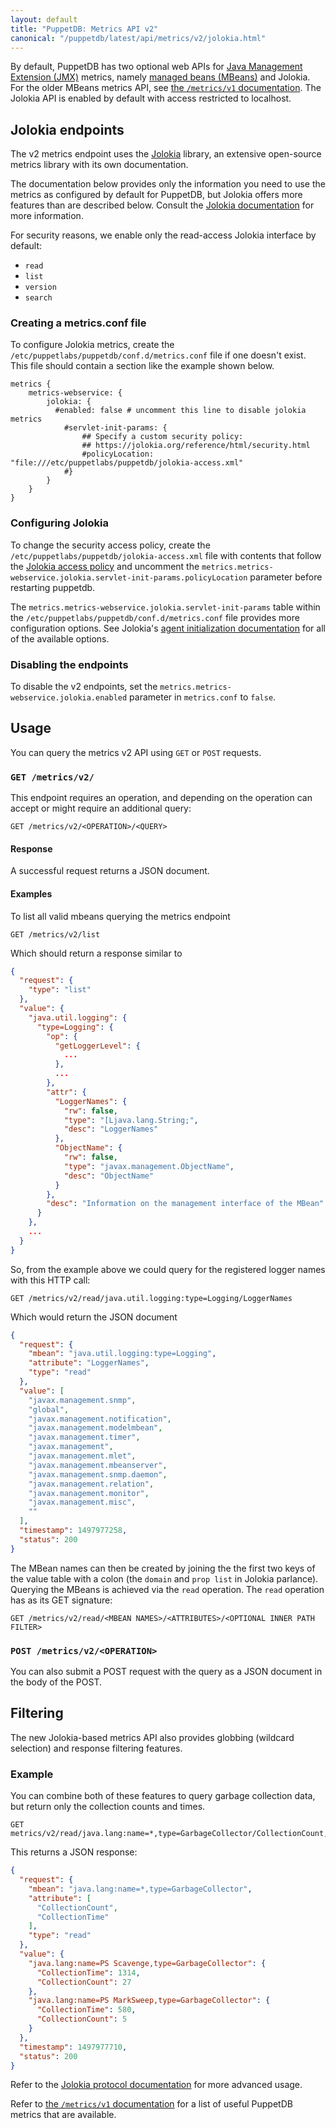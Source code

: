 ```yaml
---
layout: default
title: "PuppetDB: Metrics API v2"
canonical: "/puppetdb/latest/api/metrics/v2/jolokia.html"
---
```


By default, PuppetDB has two optional web APIs for
[Java Management Extension (JMX)](https://docs.oracle.com/javase/tutorial/jmx/index.html)
metrics, namely [managed beans (MBeans)](https://docs.oracle.com/javase/tutorial/jmx/mbeans/) and Jolokia.
For the older MBeans metrics API, see [the `/metrics/v1` documentation](../v1/mbeans.html).
The Jolokia API is enabled by default with access restricted to localhost.

## Jolokia endpoints

The v2 metrics endpoint uses the [Jolokia](https://jolokia.org) library, an
extensive open-source metrics library with its own documentation.

The documentation below provides only the information you need to use the metrics
as configured by default for PuppetDB, but Jolokia offers more features than
are described below. Consult the [Jolokia documentation](https://jolokia.org/documentation.html)
for more information.

For security reasons, we enable only the read-access Jolokia interface by default:

-   `read`
-   `list`
-   `version`
-   `search`

### Creating a metrics.conf file
To configure Jolokia metrics, create the `/etc/puppetlabs/puppetdb/conf.d/metrics.conf`
file if one doesn't exist. This file should contain a section like the example shown
below.
```
metrics {
    metrics-webservice: {
        jolokia: {
          #enabled: false # uncomment this line to disable jolokia metrics
            #servlet-init-params: {
                ## Specify a custom security policy:
                ## https://jolokia.org/reference/html/security.html
                #policyLocation: "file:///etc/puppetlabs/puppetdb/jolokia-access.xml"
            #}
        }
    }
}
```

### Configuring Jolokia

To change the security access policy, create the `/etc/puppetlabs/puppetdb/jolokia-access.xml`
file with contents that follow the [Jolokia access policy](https://jolokia.org/reference/html/security.html)
and uncomment the `metrics.metrics-webservice.jolokia.servlet-init-params.policyLocation`
parameter before restarting puppetdb.

The `metrics.metrics-webservice.jolokia.servlet-init-params` table
within the `/etc/puppetlabs/puppetdb/conf.d/metrics.conf` file provides more configuration options. See Jolokia's [agent initialization documentation](https://jolokia.org/reference/html/agents.html#agent-war-init-params) for all of the available options.

### Disabling the endpoints

To disable the v2 endpoints, set the `metrics.metrics-webservice.jolokia.enabled` parameter in `metrics.conf` to `false`.

## Usage

You can query the metrics v2 API using `GET` or `POST` requests.

### `GET /metrics/v2/`

This endpoint requires an operation, and depending on the operation can accept or might require an additional query:

```
GET /metrics/v2/<OPERATION>/<QUERY>
```

#### Response

A successful request returns a JSON document.

#### Examples

To list all valid mbeans querying the metrics endpoint

    GET /metrics/v2/list

Which should return a response similar to

``` json
{
  "request": {
    "type": "list"
  },
  "value": {
    "java.util.logging": {
      "type=Logging": {
        "op": {
          "getLoggerLevel": {
            ...
          },
          ...
        },
        "attr": {
          "LoggerNames": {
            "rw": false,
            "type": "[Ljava.lang.String;",
            "desc": "LoggerNames"
          },
          "ObjectName": {
            "rw": false,
            "type": "javax.management.ObjectName",
            "desc": "ObjectName"
          }
        },
        "desc": "Information on the management interface of the MBean"
      }
    },
    ...
  }
}
```

So, from the example above we could query for the registered logger names with
this HTTP call:

    GET /metrics/v2/read/java.util.logging:type=Logging/LoggerNames

Which would return the JSON document

``` json
{
  "request": {
    "mbean": "java.util.logging:type=Logging",
    "attribute": "LoggerNames",
    "type": "read"
  },
  "value": [
    "javax.management.snmp",
    "global",
    "javax.management.notification",
    "javax.management.modelmbean",
    "javax.management.timer",
    "javax.management",
    "javax.management.mlet",
    "javax.management.mbeanserver",
    "javax.management.snmp.daemon",
    "javax.management.relation",
    "javax.management.monitor",
    "javax.management.misc",
    ""
  ],
  "timestamp": 1497977258,
  "status": 200
}
```

The MBean names can then be created by joining the the first two keys of the
value table with a colon (the `domain` and `prop list` in Jolokia parlance).
Querying the MBeans is achieved via the `read` operation. The `read` operation
has as its GET signature:

    GET /metrics/v2/read/<MBEAN NAMES>/<ATTRIBUTES>/<OPTIONAL INNER PATH FILTER>

### `POST /metrics/v2/<OPERATION>`

You can also submit a POST request with the query as a JSON document in the body of the POST.

## Filtering

The new Jolokia-based metrics API also provides globbing (wildcard selection) and response filtering features.

### Example

You can combine both of these features to query garbage collection data, but return only the collection counts and times.

```
GET metrics/v2/read/java.lang:name=*,type=GarbageCollector/CollectionCount,CollectionTime
```

This returns a JSON response:

``` json
{
  "request": {
    "mbean": "java.lang:name=*,type=GarbageCollector",
    "attribute": [
      "CollectionCount",
      "CollectionTime"
    ],
    "type": "read"
  },
  "value": {
    "java.lang:name=PS Scavenge,type=GarbageCollector": {
      "CollectionTime": 1314,
      "CollectionCount": 27
    },
    "java.lang:name=PS MarkSweep,type=GarbageCollector": {
      "CollectionTime": 580,
      "CollectionCount": 5
    }
  },
  "timestamp": 1497977710,
  "status": 200
}
```

Refer to the
[Jolokia protocol documentation](https://jolokia.org/reference/html/protocol.html)
for more advanced usage.

Refer to [the `/metrics/v1` documentation](../v1/mbeans.html#useful-metrics) for a list
of useful PuppetDB metrics that are available.
